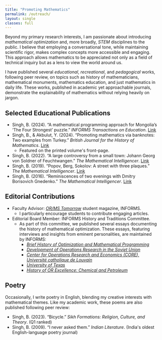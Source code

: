 ```yaml
---
title: "Promoting Mathematics"
permalink: /outreach/
layout: single
classes: full
---
```



Beyond my primary research interests, I am passionate about introducing *mathematical optimization* and, more broadly, *STEM* disciplines to the public. I believe that employing a conversational tone, while maintaining scientific rigor, makes complex concepts more accessible and engaging. This approach allows mathematics to be appreciated not only as a field of technical inquiry but as a lens to view the world around us.

I have published several *educational*, *recreational*, and *pedagogical* works, following peer review, on topics such as history of mathematicians, mathematical monuments, mathematics education, and just mathematics in daily life. These works, published in academic yet approachable journals, demonstrate the explainability of mathematics without relying heavily on jargon.

## Selected Educational Publications


- Singh, B. (2024). “A mathematical programming approach for Mongolia’s ‘The Four Strongest’ puzzle.” *INFORMS Transactions on Education*. [Link](https://pubsonline.informs.org/doi/10.1287/ited.2024.0112)
- Singh, B., & Akbulut, Y. (2024). “Promoting mathematics via banknotes: Two examples from Turkey.” *British Journal for the History of Mathematics*. [Link](https://www.tandfonline.com/doi/full/10.1080/26375451.2024.2365069)
  - Featured on the printed volume's front-page.
- Singh, B. (2022). “A large controversy from a small town: Johann Georg von Soldner of Feuchtwangen.” *The Mathematical Intelligencer*. [Link](https://link.springer.com/article/10.1007/s00283-021-10138-x)
- Singh, B. (2019). “Popov, Berg, Sokolov: A street with three plaques.” *The Mathematical Intelligencer*. [Link](https://link.springer.com/article/10.1007/s00283-019-09936-1)
- Singh, B. (2016). “Reminiscences of two evenings with Dmitry Borisovich Gnedenko.” *The Mathematical Intelligencer*. [Link](https://link.springer.com/article/10.1007/s00283-016-9651-4)


## Editorial Contributions

- Faculty Advisor: [*OR/MS Tomorrow*]() student magazine, INFORMS. 
  - I particularly encourage students to contribute engaging articles.
- Editorial Board Member: INFORMS History and Traditions Committee.
  - As part of this committee, we published several essays documenting the history of mathematical optimization. These essays, featuring interviews and insights from eminent personalities, are maintained by INFORMS:
    - [*Brief History of Optimization and Mathematical Programming*](https://www.informs.org/Explore/History-of-O.R.-Excellence/O.R.-Methodologies/Optimization-Mathematical-Programming)
    - [*Development of Operations Research in the Soviet Union*](https://www.informs.org/Explore/History-of-O.R.-Excellence/Academic-Institutions/Soviet-Institutions)
    - [*Center for Operations Research and Economics (CORE), Université catholique de Louvain*](https://www.informs.org/Explore/History-of-O.R.-Excellence/Academic-Institutions/Center-for-Operations-Research-and-Economics-CORE-Universite-Catholique-de-Louvain)
    - [*University of Texas*](https://www.informs.org/Explore/History-of-O.R.-Excellence/Academic-Institutions/University-of-Texas)
    - [*History of OR Excellence: Chemical and Petroleum*](https://www.informs.org/Explore/History-of-O.R.-Excellence/O.R.-Application-Areas/Chemical-and-Petroleum)


## Poetry

Occasionally, I write poetry in English, blending my creative interests with mathematical themes. Like my academic work, these poems are also published following peer review:

- Singh, B. (2023). “Bicycle.” *Sikh Formations: Religion, Culture, and Theory*. (Q1 ranked)
- Singh, B. (2009). “I never asked them.” *Indian Literature*. (India's oldest English-language poetry journal)
